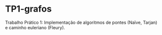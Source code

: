 # TP1-grafos
Trabalho Prático 1: Implementação de algoritmos de pontes (Naïve, Tarjan) e caminho euleriano (Fleury).
